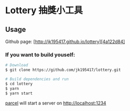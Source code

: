 # Lottery 抽獎小工具

## Usage

Github page: [http://jk195417.github.io/lottery][4a122d84]

### If you want to build youself:

```bash
# Download
$ git clone https://github.com/jk195417/lottery.git

# Build dependencies and run
$ cd lottery
$ yarn
$ yarn start
```

[parcel][4d24957b] will start a server on [http://localhost:1234][decf0067]

[4a122d84]: https://yang-hong-xin.com/lottery "lottery"
[4d24957b]: https://github.com/parcel-bundler/parcel "parcel"
[decf0067]: http://localhost:1234 "parcel server"
